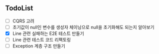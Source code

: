 ## TodoList
- [ ] CQRS 고려
- [ ] 초기값이 null인 변수를 생성자 체이닝으로 null을 초기화해도 되는지 알아보기
- [x] Line 관련 실패하는 E2E 테스트 만들기
- [ ] Line 관련 테스트 코드 리팩토링
- [ ] Exception 계층 구조 만들기